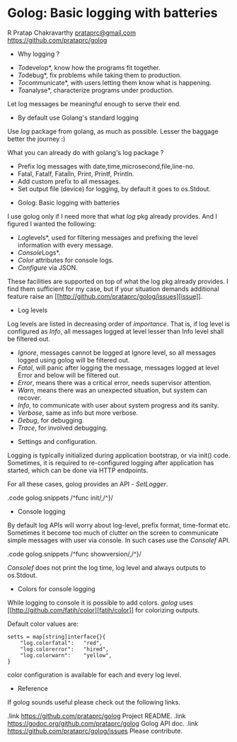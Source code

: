 Golog: Basic logging with batteries
===================================

R Pratap Chakravarthy
prataprc@gmail.com
https://github.com/prataprc/golog


* Why logging ?

- *To*develop*, know how the programs fit together.
- *To*debug*, fix problems while taking them to production.
- *To*communicate*, with users letting them know what is happening.
- *To*analyse*, characterize programs under production.

Let log messages be meaningful enough to serve their end.



* By default use Golang's standard logging

Use *log* package from golang, as much as possible. Lesser the baggage better the journey :)

What you can already do with golang's log package ?

- Prefix log messages with date,time,microsecond,file,line-no.
- Fatal, Fatalf, Fatalln, Print, Printf, Println.
- Add custom prefix to all messages.
- Set output file (device) for logging, by default it goes to os.Stdout.



* Golog: Basic logging with batteries

I use golog only if I need more that what *log* pkg already provides. And I
figured I wanted the following:

- *Log*levels*, used for filtering messages and prefixing the level information with every message.
- *Console*Logs*.
- *Color* attributes for console logs.
- *Configure* via JSON.

These facilities are supported on top of what the log pkg already provides.
I find them sufficient for my case, but if your situation demands additional
feature raise an [[http://github.com/prataprc/golog/issues][issue]].



* Log levels

Log levels are listed in decreasing order of *importance*. That is,
if log level is configured as *Info*, all messages logged at level lesser
than Info level shall be filtered out.

- *Ignore*, messages cannot be logged at Ignore level, so all messages logged using golog will be filtered out.
- *Fatal*, will panic after logging the message, messages logged at level Error and below will be filtered out.
- *Error*, means there was a critical error, needs supervisor attention.
- *Warn*, means there was an unexpected situation, but system can recover.
- *Info*, to communicate with user about system progress and its sanity.
- *Verbose*, same as info but more verbose.
- *Debug*, for debugging.
- *Trace*, for involved debugging.


* Settings and configuration.

Logging is typically initialized during application bootstrap, or via init()
code. Sometimes, it is required to re-configured logging after application
has started, which can be done via HTTP endpoints.

For all these cases, golog provides an API - *SetLogger*.

.code golog.snippets /^func init/,/^}/

* Console logging

By default log APIs will worry about log-level, prefix format, time-format
etc. Sometimes it become too much of clutter on the screen to communicate simple
messages with user via console. In such cases use the *Consolef* API.

.code golog.snippets /^func showversion/,/^}/

*Consolef* does not print the log time, log level and always outputs to
os.Stdout.


* Colors for console logging

While logging to console it is possible to add colors. *golog* uses
[[http://github.com/fatih/color][fatih/color]] for colorizing outputs.

Default color values are:

    setts = map[string]interface{}{
        "log.colorfatal":   "red",
        "log.colorerror":   "hired",
        "log.colorwarn":    "yellow",
    }

color configuration is available for each and every log level.


* Reference

If golog sounds useful please check out the following links.

.link https://github.com/prataprc/golog Project README.
.link https://godoc.org/github.com/prataprc/golog Golog API doc.
.link https://github.com/prataprc/golog/issues Please contribute.
